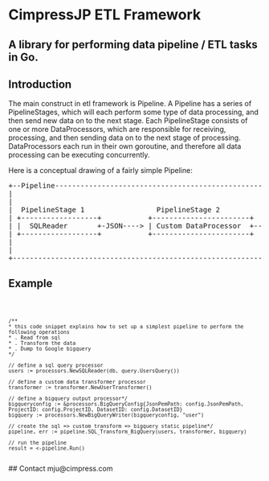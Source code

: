 # CimpressJP ETL Framework

<h2>A library for performing data pipeline / ETL tasks in Go.</h2>

## Introduction
The main construct in etl framework is Pipeline. A Pipeline has a series of PipelineStages, which will each perform some type of data processing, and then send new data on to the next stage. Each PipelineStage consists of one or more DataProcessors, which are responsible for receiving, processing, and then sending data on to the next stage of processing. DataProcessors each run in their own goroutine, and therefore all data processing can be executing concurrently.

Here is a conceptual drawing of a fairly simple Pipeline:
<pre>
+--Pipeline------------------------------------------------------------------------------------------+
|                                                                       PipelineStage 3              |
|                                                                      +---------------------------+ |
|  PipelineStage 1                 PipelineStage 2          +-JSON---> |  CSVWriter                | |
| +------------------+           +-----------------------+  |          +---------------------------+ |
| |  SQLReader       +-JSON----> | Custom DataProcessor  +--+                                        |
| +------------------+           +-----------------------+  |          +---------------------------+ |
|                                                           +-JSON---> |  SQLWriter                | |
|                                                                      +---------------------------+ |
+----------------------------------------------------------------------------------------------------+
</pre>
## Example
<code>
	
	/**
	* this code snippet explains how to set up a simplest pipeline to perform the following operations
	* . Read from sql
	* . Transform the data
	* . Dump to Google bigquery
	*/

	// define a sql query processor
	users := processors.NewSQLReader(db, query.UsersQuery())

	// define a custom data transformer processor
	transformer := transformer.NewUserTransformer()
	
	// define a bigquery output processor*/	
	bigqueryconfig := &processors.BigQueryConfig{JsonPemPath: config.JsonPemPath, ProjectID: config.ProjectID, DatasetID: config.DatasetID}	
	bigquery := processors.NewBigQueryWriter(bigqueryconfig, "user")

	// create the sql => custom transform => bigquery static pipeline*/
	pipeline, err := pipeline.SQL_Transform_BigQuery(users, transformer, bigquery)
	
	// run the pipeline
	result = <-pipeline.Run()
</code>
## Contact
mju@cimpress.com
